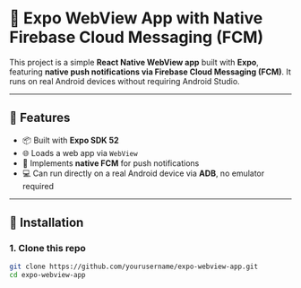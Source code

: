 # 📱 Expo WebView App with Native Firebase Cloud Messaging (FCM)

This project is a simple **React Native WebView app** built with **Expo**, featuring **native push notifications via Firebase Cloud Messaging (FCM)**. It runs on real Android devices without requiring Android Studio.

---

## 🚀 Features

- 📦 Built with **Expo SDK 52**
- 🌐 Loads a web app via `WebView`
- 🔔 Implements **native FCM** for push notifications
- 💻 Can run directly on a real Android device via **ADB**, no emulator required

---

## 🔧 Installation

### 1. Clone this repo

```bash
git clone https://github.com/yourusername/expo-webview-app.git
cd expo-webview-app
